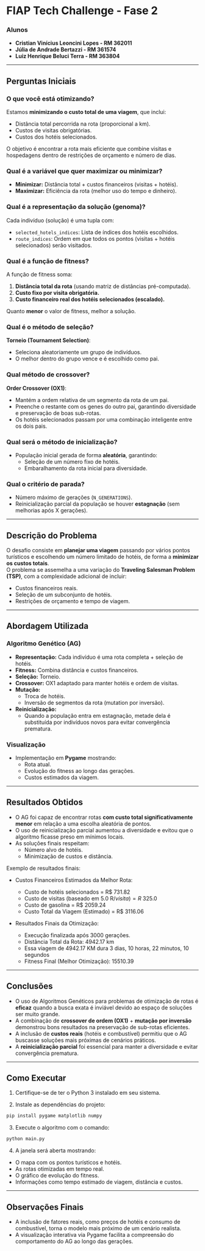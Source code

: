 # FIAP Tech Challenge - Fase 2

### Alunos
- **Cristian Vinícius Leoncini Lopes - RM 362011**
- **Júlia de Andrade Bertazzi - RM 361574**
- **Luiz Henrique Beluci Terra - RM 363804**

---

## Perguntas Iniciais

### O que você está otimizando?  
Estamos **minimizando o custo total de uma viagem**, que inclui:
- Distância total percorrida na rota (proporcional a km).
- Custos de visitas obrigatórias.
- Custos dos hotéis selecionados.

O objetivo é encontrar a rota mais eficiente que combine visitas e hospedagens dentro de restrições de orçamento e número de dias.

### Qual é a variável que quer maximizar ou minimizar?  
- **Minimizar:** Distância total + custos financeiros (visitas + hotéis).  
- **Maximizar:** Eficiência da rota (melhor uso do tempo e dinheiro).

### Qual é a representação da solução (genoma)?  
Cada indivíduo (solução) é uma tupla com:
- `selected_hotels_indices`: Lista de índices dos hotéis escolhidos.  
- `route_indices`: Ordem em que todos os pontos (visitas + hotéis selecionados) serão visitados.

### Qual é a função de fitness?  
A função de fitness soma:
1. **Distância total da rota** (usando matriz de distâncias pré-computada).  
2. **Custo fixo por visita obrigatória.**  
3. **Custo financeiro real dos hotéis selecionados (escalado).**

Quanto **menor** o valor de fitness, melhor a solução.

### Qual é o método de seleção?  
**Torneio (Tournament Selection)**:  
- Seleciona aleatoriamente um grupo de indivíduos.  
- O melhor dentro do grupo vence e é escolhido como pai.

### Qual método de crossover?  
**Order Crossover (OX1)**:  
- Mantém a ordem relativa de um segmento da rota de um pai.  
- Preenche o restante com os genes do outro pai, garantindo diversidade e preservação de boas sub-rotas.  
- Os hotéis selecionados passam por uma combinação inteligente entre os dois pais.

### Qual será o método de inicialização?  
- População inicial gerada de forma **aleatória**, garantindo:
  - Seleção de um número fixo de hotéis.
  - Embaralhamento da rota inicial para diversidade.

### Qual o critério de parada?  
- Número máximo de gerações (`N_GENERATIONS`).  
- Reinicialização parcial da população se houver **estagnação** (sem melhorias após X gerações).

---

## Descrição do Problema

O desafio consiste em **planejar uma viagem** passando por vários pontos turísticos e escolhendo um número limitado de hotéis, de forma a **minimizar os custos totais**.  
O problema se assemelha a uma variação do **Traveling Salesman Problem (TSP)**, com a complexidade adicional de incluir:
- Custos financeiros reais.
- Seleção de um subconjunto de hotéis.
- Restrições de orçamento e tempo de viagem.

---

## Abordagem Utilizada

### Algoritmo Genético (AG)
- **Representação:** Cada indivíduo é uma rota completa + seleção de hotéis.  
- **Fitness:** Combina distância e custos financeiros.  
- **Seleção:** Torneio.  
- **Crossover:** OX1 adaptado para manter hotéis e ordem de visitas.  
- **Mutação:**  
  - Troca de hotéis.  
  - Inversão de segmentos da rota (mutation por inversão).  
- **Reinicialização:**  
  - Quando a população entra em estagnação, metade dela é substituída por indivíduos novos para evitar convergência prematura.

### Visualização
- Implementação em **Pygame** mostrando:
  - Rota atual.
  - Evolução do fitness ao longo das gerações.
  - Custos estimados da viagem.

---

## Resultados Obtidos

- O AG foi capaz de encontrar rotas **com custo total significativamente menor** em relação a uma escolha aleatória de pontos.  
- O uso de reinicialização parcial aumentou a diversidade e evitou que o algoritmo ficasse preso em mínimos locais.  
- As soluções finais respeitam:
  - Número alvo de hotéis.
  - Minimização de custos e distância.

Exemplo de resultados finais:
- Custos Financeiros Estimados da Melhor Rota:
  - Custo de hotéis selecionados = R$ 731.82
  - Custo de visitas (baseado em 5.0 R$/visita) = R$ 325.0
  - Custo de gasolina = R$ 2059.24
  - Custo Total da Viagem (Estimado) = R$ 3116.06

- Resultados Finais da Otimização:
  - Execução finalizada após 3000 gerações.
  - Distância Total da Rota: 4942.17 km
  - Essa viagem de 4942.17 KM dura 3 dias, 10 horas, 22 minutos, 10 segundos
  - Fitness Final (Melhor Otimização): 15510.39

---

## Conclusões

- O uso de Algoritmos Genéticos para problemas de otimização de rotas é **eficaz** quando a busca exata é inviável devido ao espaço de soluções ser muito grande.  
- A combinação de **crossover de ordem (OX1)** + **mutação por inversão** demonstrou bons resultados na preservação de sub-rotas eficientes.  
- A inclusão de **custos reais** (hotéis e combustível) permitiu que o AG buscasse soluções mais próximas de cenários práticos.  
- A **reinicialização parcial** foi essencial para manter a diversidade e evitar convergência prematura.

---

## Como Executar

1. Certifique-se de ter o Python 3 instalado em seu sistema.

2. Instale as dependências do projeto:

```bash
pip install pygame matplotlib numpy
```
3. Execute o algoritmo com o comando:

```bash
python main.py
```
4. A janela será aberta mostrando:
  - O mapa com os pontos turísticos e hotéis.
  - As rotas otimizadas em tempo real.
  - O gráfico de evolução do fitness.
  - Informações como tempo estimado de viagem, distância e custos.

---

## Observações Finais

- A inclusão de fatores reais, como preços de hotéis e consumo de combustível, torna o modelo mais próximo de um cenário realista.
- A visualização interativa via Pygame facilita a compreensão do comportamento do AG ao longo das gerações.
